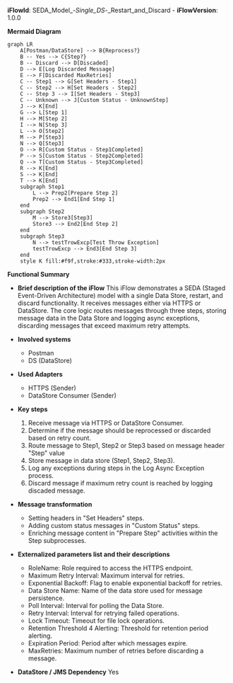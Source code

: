 **iFlowId**: SEDA_Model_-_Single_DS_-_Restart_and_Discard - **iFlowVersion**: 1.0.0

**Mermaid Diagram**
```mermaid
graph LR
    A[Postman/DataStore] --> B{Reprocess?}
    B -- Yes --> C{Step?}
    B -- Discard --> D[Discaded]
    D --> E[Log Discarded Message]
    E --> F[Discarded MaxRetries]
    C -- Step1 --> G[Set Headers - Step1]
    C -- Step2 --> H[Set Headers - Step2]
    C -- Step 3 --> I[Set Headers - Step3]
    C -- Unknown --> J[Custom Status - UnknownStep]
	J --> K[End]
    G --> L[Step 1]
    H --> M[Step 2]
    I --> N[Step 3]
    L --> O[Step2]
    M --> P[Step3]
    N --> Q[Step3]
    O --> R[Custom Status - Step1Completed]
    P --> S[Custom Status - Step2Completed]
    Q --> T[Custom Status - Step3Completed]
	R --> K[End]
	S --> K[End]
	T --> K[End]
    subgraph Step1
        L --> Prep2[Prepare Step 2]
        Prep2 --> End1[End Step 1]
    end
    subgraph Step2
        M --> Store3[Step3]
        Store3 --> End2[End Step 2]
    end
    subgraph Step3
        N --> testTrowExcp[Test Throw Exception]
        testTrowExcp --> End3[End Step 3]
    end
	style K fill:#f9f,stroke:#333,stroke-width:2px
```
**Functional Summary**
- **Brief description of the iFlow**
  This iFlow demonstrates a SEDA (Staged Event-Driven Architecture) model with a single Data Store, restart, and discard functionality. It receives messages either via HTTPS or DataStore. The core logic routes messages through three steps, storing message data in the Data Store and logging async exceptions, discarding messages that exceed maximum retry attempts.

- **Involved systems**
  - Postman
  - DS (DataStore)

- **Used Adapters**
  - HTTPS (Sender)
  - DataStore Consumer (Sender)

- **Key steps**
  1. Receive message via HTTPS or DataStore Consumer.
  2. Determine if the message should be reprocessed or discarded based on retry count.
  3. Route message to Step1, Step2 or Step3 based on message header "Step" value
  4. Store message in data store (Step1, Step2, Step3).
  5. Log any exceptions during steps in the Log Async Exception process.
  6. Discard message if maximum retry count is reached by logging discaded message.

- **Message transformation**
  - Setting headers in "Set Headers" steps.
  - Adding custom status messages in "Custom Status" steps.
  - Enriching message content in "Prepare Step" activities within the Step subprocesses.

- **Externalized parameters list and their descriptions**
  - RoleName: Role required to access the HTTPS endpoint.
  - Maximum Retry Interval: Maximum interval for retries.
  - Exponential Backoff: Flag to enable exponential backoff for retries.
  - Data Store Name: Name of the data store used for message persistence.
  - Poll Interval: Interval for polling the Data Store.
  - Retry Interval: Interval for retrying failed operations.
  - Lock Timeout: Timeout for file lock operations.
  - Retention Threshold 4 Alerting: Threshold for retention period alerting.
  - Expiration Period: Period after which messages expire.
  - MaxRetries: Maximum number of retries before discarding a message.

- **DataStore / JMS Dependency**
  Yes